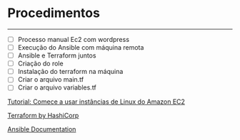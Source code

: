 # Procedimentos

---

- [ ]  Processo manual Ec2 com wordpress
- [ ]  Execução do Ansible com máquina remota
- [ ]  Ansible e Terraform juntos
- [ ]  Criação do role
- [ ]  Instalação do terraform na máquina
- [ ]  Criar o arquivo main.tf
- [ ]  Criar o arquivo variables.tf

[Tutorial: Comece a usar instâncias de Linux do Amazon EC2](https://docs.aws.amazon.com/pt_br/AWSEC2/latest/UserGuide/EC2_GetStarted.html)

[Terraform by HashiCorp](https://www.terraform.io/)

[Ansible Documentation](https://docs.ansible.com/)